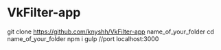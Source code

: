 # VkFilter-app
git clone https://github.com/knyshh/VkFilter-app name_of_your_folder
cd name_of_your_folder
npm i
gulp
//port localhost:3000 
